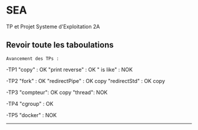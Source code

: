 # SEA
TP et Projet Systeme d'Exploitation 2A

Revoir toute les taboulations 
-------------------------------------
	Avancement des TPs :
-TP1 "copy" : OK
     "print reverse" : OK
     " is like" : NOK

-TP2 "fork" : OK
     "redirectPipe" : OK copy
     "redirectStd" : OK copy

-TP3 "compteur": OK copy
     "thread": NOK

-TP4 "cgroup" : OK

-TP5 "docker" : NOK

-------------------------------------
